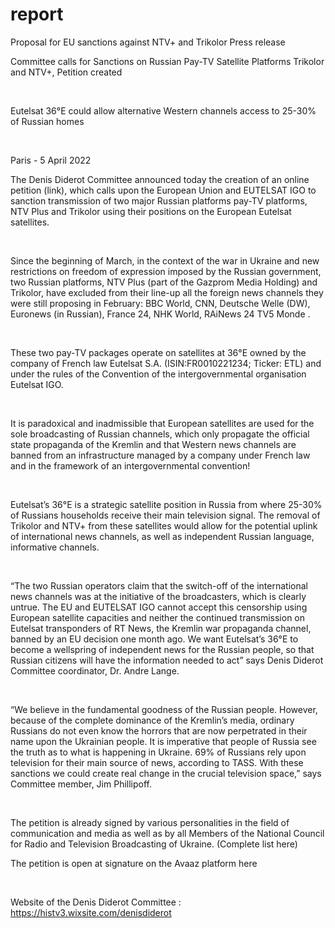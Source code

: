 # report
Proposal for EU sanctions against NTV+ and Trikolor
Press release

 

Committee calls for Sanctions on Russian Pay-TV Satellite Platforms Trikolor and NTV+, Petition created

​

Eutelsat 36°E could allow alternative Western channels access to 25-30% of Russian homes

​

Paris -  5 April 2022

 

The Denis Diderot Committee announced today the creation of an online petition (link), which calls upon the European Union and EUTELSAT IGO to sanction  transmission of two major Russian platforms pay-TV platforms, NTV Plus and Trikolor using their positions on  the European Eutelsat satellites.

​

Since the beginning of March, in the context of the war in Ukraine and new restrictions on freedom of expression imposed by the Russian government, two Russian platforms, NTV Plus (part of the Gazprom Media Holding) and Trikolor, have excluded from their line-up all the foreign news channels they were still proposing in February: BBC World, CNN, Deutsche Welle (DW), Euronews (in Russian), France 24, NHK World, RAiNews 24 TV5 Monde .

​

These two pay-TV packages operate on satellites at 36°E owned by the company of French law Eutelsat S.A. (ISIN:FR0010221234; Ticker: ETL) and under the rules of the Convention of the intergovernmental organisation Eutelsat IGO.

​

It is paradoxical and inadmissible that European satellites are used for the sole broadcasting of Russian channels, which only propagate the official state propaganda of the Kremlin and that Western news channels are banned from an infrastructure managed by a company under French law and in the framework of an intergovernmental convention!

​

Eutelsat’s 36°E is a strategic satellite position in Russia from where 25-30% of Russians households receive their main television signal.  The removal of Trikolor and NTV+ from these satellites would allow for the potential uplink of international news channels, as well as independent Russian language, informative channels. 

​

“The two Russian operators claim that the switch-off of the international news channels was at the initiative of the broadcasters, which is clearly untrue. The EU and EUTELSAT IGO cannot accept this censorship using European satellite capacities and neither the continued transmission on Eutelsat transponders of RT News, the Kremlin war propaganda channel, banned by an EU decision one month ago.  We want Eutelsat’s 36°E to become a wellspring of independent news for the Russian people, so that Russian citizens  will have the information needed to act” says Denis Diderot Committee coordinator, Dr. Andre Lange.

​

“We believe in the fundamental goodness of the Russian people.  However, because of the complete dominance of the Kremlin’s media, ordinary Russians do not even know the horrors that are now perpetrated in their name upon the Ukrainian people.  It is imperative that people of Russia see the truth as to what is happening in Ukraine.  69% of Russians rely upon television for their main source of news, according to TASS.  With these sanctions we could create real change in the crucial television space,” says Committee member, Jim Phillipoff.

​

The petition is already signed by various personalities in the field of communication and media as well as by all Members of the National Council for Radio and Television Broadcasting of Ukraine. (Complete list here)

 

The petition is open at signature on the Avaaz platform here

​

Website of the Denis Diderot Committee : https://histv3.wixsite.com/denisdiderot

